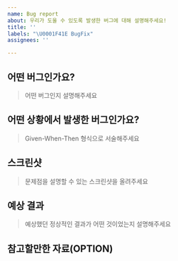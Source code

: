 ```yaml
---
name: Bug report
about: 우리가 도울 수 있도록 발생한 버그에 대해 설명해주세요!
title: ''
labels: "\U0001F41E BugFix"
assignees: ''

---
```


## 어떤 버그인가요?

> 어떤 버그인지 설명해주세요


## 어떤 상황에서 발생한 버그인가요?

> Given-When-Then 형식으로 서술해주세요


## 스크린샷
> 문제점을 설명할 수 있는 스크린샷을 올려주세요

## 예상 결과

> 예상했던 정상적인 결과가 어떤 것이었는지 설명해주세요


## 참고할만한 자료(OPTION)

